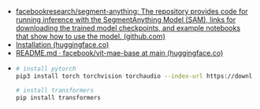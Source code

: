- [facebookresearch/segment-anything: The repository provides code for running inference with the SegmentAnything Model (SAM), links for downloading the trained model checkpoints, and example notebooks that show how to use the model. (github.com)](https://github.com/facebookresearch/segment-anything)
- [Installation (huggingface.co)](https://huggingface.co/docs/transformers/installation)
- [README.md · facebook/vit-mae-base at main (huggingface.co)](https://huggingface.co/facebook/vit-mae-base/blob/main/README.md)
- ```bash
  # install pytorch
  pip3 install torch torchvision torchaudio --index-url https://download.pytorch.org/whl/cu117
  
  # install transformers
  pip install transformers
  ```
